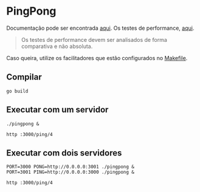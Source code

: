 # PingPong

Documentação pode ser encontrada [aqui](docs/pingpong.pdf).
Os testes de performance, [aqui](docs/performance_results.pdf).

> Os testes de performance devem ser analisados de forma comparativa e não absoluta.

Caso queira, utilize os facilitadores que estão configurados no [Makefile](Makefile).

## Compilar

    go build

## Executar com um servidor

    ./pingpong &

    http :3000/ping/4

## Executar com dois servidores

    PORT=3000 PONG=http://0.0.0.0:3001 ./pingpong &
    PORT=3001 PING=http://0.0.0.0:3000 ./pingpong &

    http :3000/ping/4
